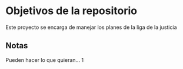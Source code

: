 # Objetivos de la repositorio

Este proyecto se encarga de manejar los planes de la liga de la justicia


## Notas
Pueden hacer lo que quieran... 
1
